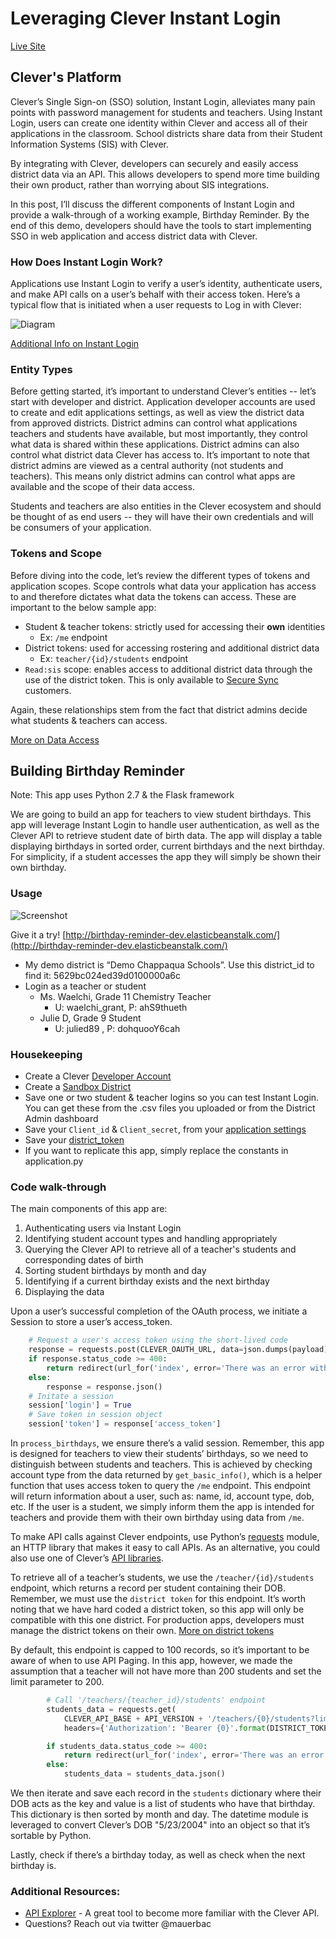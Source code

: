 # Leveraging Clever Instant Login 

[Live Site](http://birthday-reminder-dev.elasticbeanstalk.com/)

## Clever's Platform

Clever’s Single Sign-on (SSO) solution, Instant Login, alleviates many pain points with password management for students and teachers. Using Instant Login, users can create one identity within Clever and access all of their applications in the classroom. School districts share data from their Student Information Systems (SIS) with Clever. 

By integrating with Clever, developers can securely and easily access district data via an API. This allows developers to spend more time building their own product, rather than worrying about SIS integrations. 

In this post, I’ll discuss the different components of Instant Login and provide a walk-through of a working example, Birthday Reminder. By the end of this demo, developers should have the tools to start implementing SSO in web application and access district data with Clever.

### How Does Instant Login Work?

Applications use Instant Login to verify a user’s identity, authenticate users, and make API calls on a user’s behalf with their access token. Here’s a typical flow that is initiated when a user requests to Log in with Clever:

![Diagram](https://s3-us-west-2.amazonaws.com/mauerbac-web-images/sso-pilot-oauth2-flow.png)

[Additional Info on Instant Login](https://dev.clever.com/instant-login/bearer-tokens)

### Entity Types 

Before getting started, it’s important to understand Clever’s entities -- let’s start with developer and district. Application developer accounts are used to create and edit applications settings, as well as view the district data from approved districts. District admins can control what applications teachers and students have available, but most importantly, they control what data is shared within these applications. District admins can also control what district data Clever has access to. It’s important to note that district admins are viewed as a central authority (not students and teachers). This means only district admins can control what apps are available and the scope of their data access. 

Students and teachers are also entities in the Clever ecosystem and should be thought of as end users -- they will have their own credentials and will be consumers of your application. 

### Tokens and Scope

Before diving into the code, let’s review the different types of tokens and application scopes. Scope controls what data your application has access to and therefore dictates what data the tokens can access. These are important to the below sample app:

- Student & teacher tokens: strictly used for accessing their **own** identities
    - Ex: `/me` endpoint
- District tokens: used for accessing rostering and additional district data
    - Ex: `teacher/{id}/students` endpoint
- `Read:sis` scope:  enables access to additional district data through the use of the district token. This is only available to [Secure Sync](https://dev.clever.com/sync) customers. 

Again, these relationships stem from the fact that district admins decide what students & teachers can access. 

[More on Data Access](https://dev.clever.com/data-api/scopes)

## Building Birthday Reminder

Note: This app uses Python 2.7 & the Flask framework 

We are going to build an app for teachers to view student birthdays. This app will leverage Instant Login to handle user authentication, as well as the Clever API to retrieve student date of birth data. The app will display a table displaying birthdays in sorted order, current birthdays and the next birthday. For simplicity, if a student accesses the app they will simply be shown their own birthday. 

### Usage 

![Screenshot](https://s3-us-west-2.amazonaws.com/mauerbac-web-images/homepage1.png)

Give it a try!  [http://birthday-reminder-dev.elasticbeanstalk.com/](http://birthday-reminder-dev.elasticbeanstalk.com/)

- My demo district is “Demo Chappaqua Schools”. Use this district_id to find it: 5629bc024ed39d0100000a6c
- Login as a teacher or student
    - Ms. Waelchi, Grade 11 Chemistry Teacher
        - U: waelchi_grant, P: ahS9thueth
    - Julie D, Grade 9 Student
        - U: julied89 , P: dohquooY6cah

### Housekeeping

- Create a Clever [Developer Account](https://clever.com/developers/signup)
- Create a [Sandbox District](https://dev.clever.com/guides/creating-district-sandboxes)
- Save one or two student & teacher logins so you can test Instant Login. You can get these from the .csv files you uploaded or from the District Admin dashboard
- Save your `Client_id` & `Client_secret`, from your [application settings](https://apps.clever.com/partner/applications)  
- Save your [district_token](https://dev.clever.com/images/token-dashboard.jpg)
- If you want to replicate this app, simply replace the constants in application.py 

### Code walk-through 

The main components of this app are: 

1. Authenticating users via Instant Login 
2. Identifying student account types and handling appropriately 
3. Querying the Clever API to retrieve all of a teacher's students and corresponding dates of birth  
4. Sorting student birthdays by month and day 
5. Identifying if a current birthday exists and the next birthday
6. Displaying the data 

Upon a user’s successful completion of the OAuth process, we initiate a Session to store a user’s access_token. 

```python
    # Request a user's access token using the short-lived code
    response = requests.post(CLEVER_OAUTH_URL, data=json.dumps(payload), headers=headers)
    if response.status_code >= 400:
        return redirect(url_for('index', error='There was an error with Instant Login.'))
    else:
        response = response.json()
    # Initate a session
    session['login'] = True
    # Save token in session object
    session['token'] = response['access_token']
```

In `process_birthdays`, we ensure there’s a valid session. Remember, this app is designed for teachers to view their students’ birthdays, so we need to distinguish between students and teachers. This is achieved by checking account type from the data returned by `get_basic_info()`, which is a helper function that uses access token to query the `/me` endpoint. This endpoint will return information about a user, such as: name, id, account type, dob, etc. If the user is a student, we simply inform them the app is intended for teachers and provide them with their own birthday using data from `/me`. 

To make API calls against Clever endpoints, use Python’s [requests](http://docs.python-requests.org/en/latest/) module, an HTTP library that makes it easy to call APIs. As an alternative, you could also use one of Clever’s [API libraries](https://dev.clever.com/support/libraries). 

To retrieve all of a teacher’s students, we use the `/teacher/{id}/students` endpoint, which returns a record per student containing their DOB. Remember, we must use the `district token` for this endpoint. It’s worth noting that we have hard coded a district token, so this app will only be compatible with this one district. For production apps, developers must manage the district tokens on their own. [More on district tokens](https://dev.clever.com/sync/district-tokens)

By default, this endpoint is capped to 100 records, so it’s important to be aware of when to use API Paging. In this app, however, we made the assumption that a teacher will not have more than 200 students and set the limit parameter to 200. 

```python
        # Call '/teachers/{teacher_id}/students' endpoint
        students_data = requests.get(
            CLEVER_API_BASE + API_VERSION + '/teachers/{0}/students?limit=200'.format(entity_id),
            headers={'Authorization': 'Bearer {0}'.format(DISTRICT_TOKEN)})

        if students_data.status_code >= 400:
            return redirect(url_for('index', error='There was an error retrieving student data.'))
        else:
            students_data = students_data.json()
```

We then iterate and save each record in the `students` dictionary where their DOB acts as the key and value is a list of students who have that birthday. This dictionary is then sorted by month and day. The datetime module is leveraged to convert Clever’s DOB "5/23/2004" into an object so that it’s sortable by Python. 

Lastly, check if there’s a birthday today, as well as check when the next birthday is. 

### Additional Resources:
- [API Explorer](https://clever.com/developers/docs/explorer#api_data) - A great tool to become more familiar with the  Clever API.
- Questions? Reach out via twitter @mauerbac 


